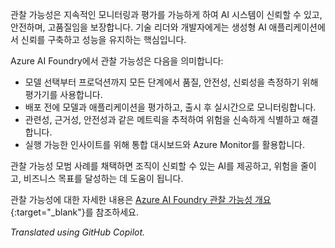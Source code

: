 관찰 가능성은 지속적인 모니터링과 평가를 가능하게 하여 AI 시스템이 신뢰할 수 있고, 안전하며, 고품질임을 보장합니다. 기술 리더와 개발자에게는 생성형 AI 애플리케이션에서 신뢰를 구축하고 성능을 유지하는 핵심입니다.

Azure AI Foundry에서 관찰 가능성은 다음을 의미합니다:

- 모델 선택부터 프로덕션까지 모든 단계에서 품질, 안전성, 신뢰성을 측정하기 위해 평가기를 사용합니다.
- 배포 전에 모델과 애플리케이션을 평가하고, 출시 후 실시간으로 모니터링합니다.
- 관련성, 근거성, 안전성과 같은 메트릭을 추적하여 위험을 신속하게 식별하고 해결합니다.
- 실행 가능한 인사이트를 위해 통합 대시보드와 Azure Monitor를 활용합니다.

관찰 가능성 모범 사례를 채택하면 조직이 신뢰할 수 있는 AI를 제공하고, 위험을 줄이고, 비즈니스 목표를 달성하는 데 도움이 됩니다.

관찰 가능성에 대한 자세한 내용은 [Azure AI Foundry 관찰 가능성 개요](https://learn.microsoft.com/en-us/azure/ai-foundry/concepts/observability){:target="_blank"}를 참조하세요.

*Translated using GitHub Copilot.*
